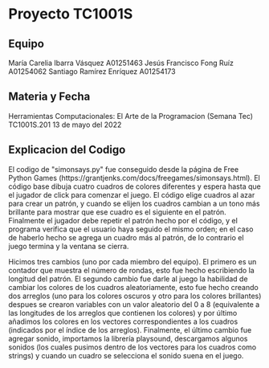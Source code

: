 <h1>Proyecto TC1001S</h1>

<h2>Equipo</h2>
María Carelia Ibarra Vásquez A01251463
Jesús Francisco Fong Ruíz A01254062
Santiago Ramírez Enríquez A01254173

<h2>Materia y Fecha</h2>
Herramientas Computacionales: El Arte de la Programacion (Semana Tec) TC1001S.201
13 de mayo del 2022

<h2>Explicacion del Codigo</h2>
El codigo de "simonsays.py" fue conseguido desde la página de Free Python Games (https://grantjenks.com/docs/freegames/simonsays.html). El código base dibuja cuatro cuadros de colores diferentes y espera hasta que el jugador de click para comenzar el juego. El código elige cuadros al azar para crear un patrón, y cuando se elijen los cuadros cambian a un tono más brillante para mostrar que ese cuadro es el siguiente en el patrón. Finalmente el jugador debe repetir el patrón hecho por el código, y el programa verifica que el usuario haya seguido el mismo orden; en el caso de haberlo hecho se agrega un cuadro más al patrón, de lo contrario el juego termina y la ventana se cierra.


Hicimos tres cambios (uno por cada miembro del equipo). El primero es un contador que muestra el número de rondas, esto fue hecho escribiendo la longitud del patrón. El segundo cambio fue darle al juego la habilidad de cambiar los colores de los cuadros aleatoriamente, esto fue hecho creando dos arreglos (uno para los colores oscuros y otro para los colores brillantes) despues se crearon variables con un valor aleatorio del 0 a 8 (equivalente a las longitudes de los arreglos que contienen los colores) y por último añadimos los colores en los vectores correspondientes a los cuadros (indicados por el índice de los arreglos). Finalmente, el último cambio fue agregar sonido, importamos la librería playsound, descargamos algunos sonidos (los cuales pusimos dentro de los vectores para los cuadros como strings) y cuando un cuadro se selecciona el sonido suena en el juego.
